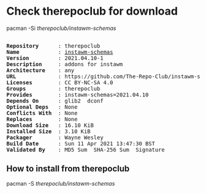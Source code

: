 # Check therepoclub for download

pacman -Si *therepoclub/instawm-schemas*

<div class="highlight"><pre class="highlight"><text>
<b>Repository</b>      : therepoclub
<b>Name</b>            : <a href="../../x86_64/instawm-schemas-2021.04.10-1-any.pkg.tar.zst">instawm-schemas</a>
<b>Version</b>         : 2021.04.10-1
<b>Description</b>     : addons for instawm
<b>Architecture</b>    : any
<b>URL</b>             : https://github.com/The-Repo-Club/instawm-schemas
<b>Licenses</b>        : CC BY-NC-SA 4.0
<b>Groups</b>          : therepoclub
<b>Provides</b>        : instawm-schemas=2021.04.10
<b>Depends On</b>      : glib2  dconf
<b>Optional Deps</b>   : None
<b>Conflicts With</b>  : None
<b>Replaces</b>        : None
<b>Download Size</b>   : 16.10 KiB
<b>Installed Size</b>  : 3.10 KiB
<b>Packager</b>        : Wayne Wesley <wayne6324@gmail.com>
<b>Build Date</b>      : Sun 11 Apr 2021 13:47:30 BST
<b>Validated By</b>    : MD5 Sum  SHA-256 Sum  Signature
</text></pre></div>

## How to install from therepoclub

pacman -S *therepoclub/instawm-schemas*
